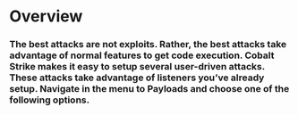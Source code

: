 # Overview

### The best attacks are not exploits. Rather, the best attacks take advantage of normal features to get code execution. Cobalt Strike makes it easy to setup several user-driven attacks. These attacks take advantage of listeners you’ve already setup. Navigate in the menu to Payloads and choose one of the following options.

